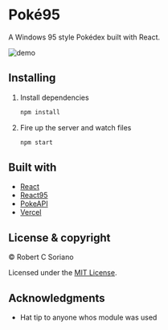 # Poké95

A Windows 95 style Pokédex built with React.

![demo](https://poke95.now.sh/demo.png)

## Installing

1. Install dependencies

   ```bash
   npm install
   ```

2. Fire up the server and watch files

   ```bash
   npm start
   ```

## Built with

- [React](https://reactjs.org)
- [React95](https://github.com/arturbien/React95)
- [PokeAPI](https://pokeapi.co)
- [Vercel](https://vercel.com)

## License & copyright

© Robert C Soriano

Licensed under the [MIT License](LICENSE.md).

## Acknowledgments

- Hat tip to anyone whos module was used
